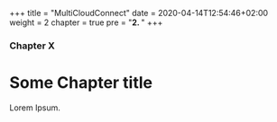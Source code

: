 +++
title = "MultiCloudConnect"
date = 2020-04-14T12:54:46+02:00
weight = 2
chapter = true
pre = "<b>2. </b>"
+++

### Chapter X

# Some Chapter title

Lorem Ipsum.
